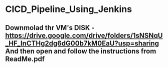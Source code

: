# CICD_Pipeline_Using_Jenkins

Downmolad thr VM's DISK - https://drive.google.com/drive/folders/1sNSNqU_HF_InCTHg2dg6dG00b7kM0EaU?usp=sharing 
And then open and follow the instructions from ReadMe.pdf
---------------------------------------------------------------------------------------------------------------
